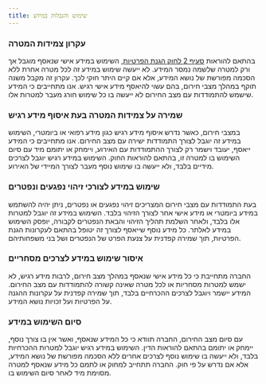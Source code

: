 ```yaml
---
title: שימוש והגבלות במידע
---
```


### **עקרון צמידות המטרה**
בהתאם להוראות [סעיף 2 לחוק הגנת הפרטיות](https://www.gov.il/he/pages/privacy_law), השימוש במידע אישי שנאסף מוגבל אך ורק למטרה שלשמה נמסר המידע. לא ייעשה שימוש במידע זה לכל מטרה אחרת ללא הסכמה מפורשת של נושא המידע, אלא אם קיים היתר חוקי לכך. עקרון זה מקבל משנה תוקף במהלך מצבי חירום, בהם עשוי להיאסף מידע אישי רגיש. אנו מתחייבים כי המידע שישמש להתמודדות עם מצב החירום לא ייעשה בו כל שימוש חורג מעבר למטרות אלו.

### **שמירה על צמידות המטרה בעת איסוף מידע רגיש**
במצבי חירום, כאשר נדרש איסוף מידע רגיש כגון מידע רפואי או ביומטרי, השימוש במידע זה יוגבל לצורך התמודדות ישירה עם מצב החירום. אנו מתחייבים כי המידע ייאסף, יעובד וישמר רק לצורך ההתמודדות עם האירוע, ויימחק או יתומם מיד עם סיום השימוש בו למטרה זו, בהתאם להוראות החוק. השימוש במידע רגיש יוגבל לצרכים מידיים בלבד, ולא ייעשה בו שימוש נוסף מעבר לצורך המיידי של האירוע.

### **שימוש במידע לצורכי זיהוי נפגעים ונפטרים**
בעת התמודדות עם מצבי חירום המצריכים זיהוי נפגעים או נפטרים, ניתן יהיה להשתמש במידע ביומטרי או מידע אישי אחר לצורך הזיהוי בלבד. השימוש במידע זה יוגבל למטרות אלו בלבד, ולאחר השלמת תהליך הזיהוי והבאת הנפטרים לקבורה, יופסק השימוש במידע לאלתר. כל מידע נוסף שייאסף לצורך זה יטופל בהתאם לעקרונות הגנת הפרטיות, תוך שמירה קפדנית על צנעת הפרט של הנפטרים ושל בני משפחותיהם.

### **איסור שימוש במידע לצרכים מסחריים**
החברה מתחייבת כי כל מידע אישי שנאסף במהלך מצב חירום, לרבות מידע רגיש, לא ישמש למטרות מסחריות או לכל מטרה שאינה קשורה להתמודדות עם מצב החירום. המידע יישמר ויוגבל לצרכים ההכרחיים בלבד, תוך שמירה קפדנית על עקרונות ההגנה על הפרטיות ועל זכויות נושא המידע.

### **סיום השימוש במידע**
עם סיום מצב החירום, החברה תוודא כי כל המידע שנאסף, ואשר אין בו צורך נוסף, יימחק או יתומם בהתאם להוראות הדין. השימוש במידע רגיש יוגבל למטרות ההכרחיות בלבד, ולא ייעשה בו שימוש נוסף לצרכים אחרים ללא הסכמה מפורשת של נושא המידע, אלא אם נדרש על פי חוק. החברה תתחייב למחוק או לתמם כל מידע שנאסף למטרה מסוימת מיד לאחר סיום השימוש בו.
